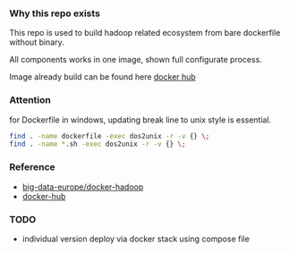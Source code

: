 ### Why this repo exists

This repo is used to build hadoop related ecosystem from bare dockerfile without binary.

All components works in one image, shown full configurate process.

Image already build can be found here [docker hub](https://hub.docker.com/search?q=leoninewang&type=image)

### Attention

for Dockerfile in windows, updating break line to unix style is essential.

```bash
find . -name dockerfile -exec dos2unix -r -v {} \;
find . -name *.sh -exec dos2unix -r -v {} \;
```

### Reference

* [big-data-europe/docker-hadoop](https://github.com/big-data-europe/docker-hadoop)
* [docker-hub](https://hub.docker.com/search?q=bde2020&type=image)

### TODO

* individual version deploy via docker stack using compose file